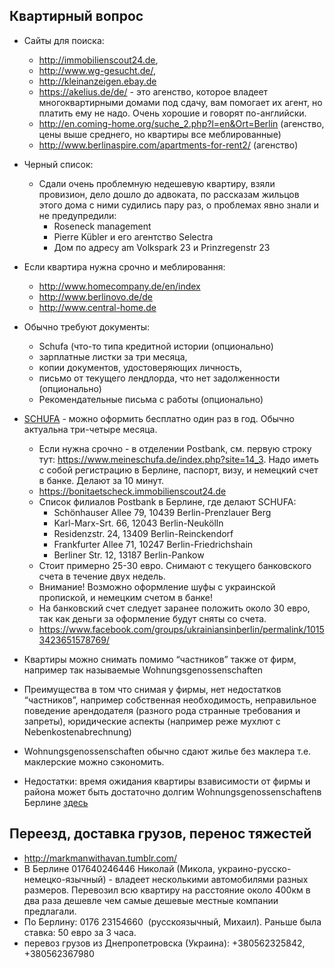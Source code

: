 ## Квартирный вопрос
- Сайты для поиска: 
  - http://immobilienscout24.de, 
  - http://www.wg-gesucht.de/, 
  - http://kleinanzeigen.ebay.de
  - https://akelius.de/de/ - это агенство, которое владеет многоквартирными домами под сдачу, вам помогает их агент, но платить ему не надо. Очень хорошие и говорят по-английски.
  - http://en.coming-home.org/suche_2.php?l=en&Ort=Berlin (агенство, цены выше среднего, но квартиры все меблированные)
  - http://www.berlinaspire.com/apartments-for-rent2/ (агенство)

- Черный список:
  - Сдали очень проблемную недешевую квартиру, взяли провизион, дело дошло до адвоката, по рассказам жильцов этого дома с ними судились пару раз, о проблемах явно знали и не предупредили:
    - Roseneck management
    - Pierre Kübler и его агентство Selectra
    - Дом по адресу am Volkspark 23 и Prinzregenstr 23
    
- Если квартира нужна срочно и меблировання:
  - http://www.homecompany.de/en/index
  - http://www.berlinovo.de/de
  - http://www.central-home.de

- Обычно требуют документы: 
  - Schufa (что-то типа кредитной истории (опционально)
  - зарплатные листки за три месяца, 
  - копии документов, удостоверяющих личность, 
  - письмо от текущего лендлорда, что нет задолженности (опционально)
  - Рекомендательные письма с работы (опционально)
  
- [SCHUFA](http://www.ratgeber-geld.de/schufa/auskunft.html) - можно оформить бесплатно один раз в год. Обычно актуальна три-четыре месяца.
  - Если нужна срочно - в отделении Postbank, см. первую строку тут: https://www.meineschufa.de/index.php?site=14_3. Надо иметь с собой регистрацию в Берлине, паспорт, визу, и немецкий счет в банке. Делают за 10 минут.
  - https://bonitaetscheck.immobilienscout24.de
  - Список филиалов Postbank в Берлине, где делают SCHUFA:
    - Schönhauser Allee 79, 10439 Berlin-Prenzlauer Berg
    - Karl-Marx-Srt. 66, 12043 Berlin-Neukölln
    - Residenzstr. 24, 13409 Berlin-Reinckendorf
    - Frankfurter Allee 71, 10247 Berlin-Friedrichshain
    - Berliner Str. 12, 13187 Berlin-Pankow
  - Стоит примерно 25-30 евро. Снимают с текущего банковского счета в течение двух недель.
  - Внимание! Возможно оформление шуфы с украинской пропиской, и немецким счетом в банке!
  - На банковский счет следует заранее положить около 30 евро, так как деньги за оформление будут сняты со счета.
  - https://www.facebook.com/groups/ukrainiansinberlin/permalink/10153423651578769/
-  Квартиры можно снимать помимо “частников” также от фирм, например так называемые Wohnungsgenossenschaften
  - Преимущества в том что снимая у фирмы, нет недостатков “частников”, например собственная необходимость, неправильное поведение арендодателя (разного рода странные требования и запреты), юридические аспекты (например реже мухлют с Nebenkostenabrechnung)
  - Wohnungsgenossenschaften обычно сдают жилье без маклера т.е. маклерские можно сэкономить. 
  - Недостатки: время ожидания квартиры взависимости от фирмы и  района может быть достаточно долгим Wohnungsgenossenschaftenв Берлине [здесь](http://www.berlin.de/special/immobilien-und-wohnen/adressen/wohnungsbaugenossenschaft/)

## Переезд, доставка грузов, перенос тяжестей
- http://markmanwithavan.tumblr.com/
- В Берлине 017640246446 Николай (Микола, украино-русско-немецко-язычный) - владеет несколькими автомобилями разных размеров. Перевозил всю квартиру на расстояние около 400км в два раза дешевле чем самые дешевые местные компании предлагали.
- По Берлину:  0176 23154660  (русскоязычный, Михаил). Раньше была ставка: 50 евро за 3 часа.
- перевоз грузов из Днепропетровска (Украина): +380562325842,  +380562367980

